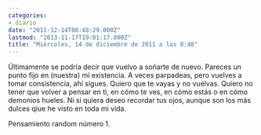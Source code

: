 ```yaml
---
categories:
- diario
date: "2011-12-14T00:48:29.000Z"
lastmod: "2013-11-17T19:01:17.000Z"
title: "Miércoles, 14 de diciembre de 2011 a las 0:48"
---
```


Últimamente se podrí­a decir que vuelvo a soñarte de nuevo. Pareces un punto fijo en (nuestra) mí­ existencia. A veces parpadeas, pero vuelves a tomar consistencia, ahí­ sigues. Quiero que te vayas y no vuelvas. Quiero no tener que volver a pensar en ti, en cómo te ves, en cómo estás o en cómo demonios hueles. Ni si quiera deseo recordar tus ojos, aunque son los más dulces qiue he visto en toda mi vida.


Pensamiento random número 1.